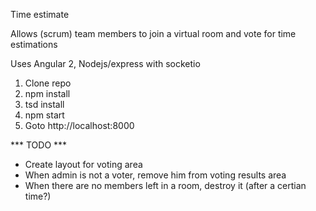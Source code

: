 Time estimate

Allows (scrum) team members to join a virtual room and vote for time estimations

Uses Angular 2, Nodejs/express with socketio

1. Clone repo
2. npm install
3. tsd install
4. npm start
5. Goto http://localhost:8000

*** TODO ***
- Create layout for voting area
- When admin is not a voter, remove him from voting results area
- When there are no members left in a room, destroy it (after a certian time?)
